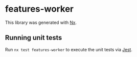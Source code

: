 # features-worker

This library was generated with [Nx](https://nx.dev).

## Running unit tests

Run `nx test features-worker` to execute the unit tests via [Jest](https://jestjs.io).
